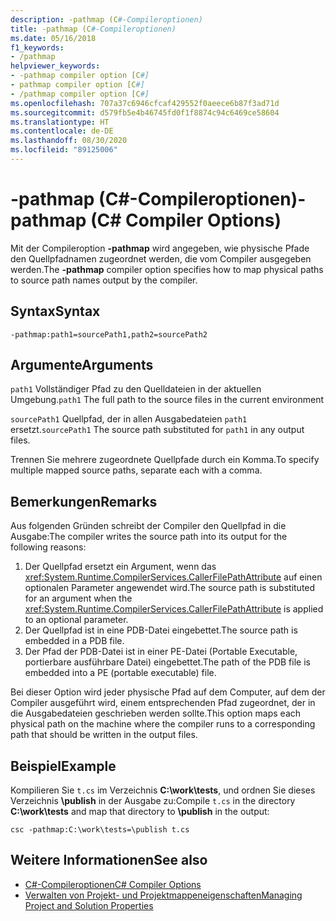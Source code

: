 ```yaml
---
description: -pathmap (C#-Compileroptionen)
title: -pathmap (C#-Compileroptionen)
ms.date: 05/16/2018
f1_keywords:
- /pathmap
helpviewer_keywords:
- -pathmap compiler option [C#]
- pathmap compiler option [C#]
- /pathmap compiler option [C#]
ms.openlocfilehash: 707a37c6946cfcaf429552f0aeece6b87f3ad71d
ms.sourcegitcommit: d579fb5e4b46745fd0f1f8874c94c6469ce58604
ms.translationtype: HT
ms.contentlocale: de-DE
ms.lasthandoff: 08/30/2020
ms.locfileid: "89125006"
---
```

# <a name="-pathmap-c-compiler-options"></a><span data-ttu-id="50a8b-103">-pathmap (C#-Compileroptionen)</span><span class="sxs-lookup"><span data-stu-id="50a8b-103">-pathmap (C# Compiler Options)</span></span>

<span data-ttu-id="50a8b-104">Mit der Compileroption **-pathmap** wird angegeben, wie physische Pfade den Quellpfadnamen zugeordnet werden, die vom Compiler ausgegeben werden.</span><span class="sxs-lookup"><span data-stu-id="50a8b-104">The **-pathmap** compiler option specifies how to map physical paths to source path names output by the compiler.</span></span>

## <a name="syntax"></a><span data-ttu-id="50a8b-105">Syntax</span><span class="sxs-lookup"><span data-stu-id="50a8b-105">Syntax</span></span>

```console
-pathmap:path1=sourcePath1,path2=sourcePath2
```

## <a name="arguments"></a><span data-ttu-id="50a8b-106">Argumente</span><span class="sxs-lookup"><span data-stu-id="50a8b-106">Arguments</span></span>

 <span data-ttu-id="50a8b-107">`path1` Vollständiger Pfad zu den Quelldateien in der aktuellen Umgebung.</span><span class="sxs-lookup"><span data-stu-id="50a8b-107">`path1` The full path to the source files in the current environment</span></span>

 <span data-ttu-id="50a8b-108">`sourcePath1` Quellpfad, der in allen Ausgabedateien `path1` ersetzt.</span><span class="sxs-lookup"><span data-stu-id="50a8b-108">`sourcePath1` The source path substituted for `path1` in any output files.</span></span>

<span data-ttu-id="50a8b-109">Trennen Sie mehrere zugeordnete Quellpfade durch ein Komma.</span><span class="sxs-lookup"><span data-stu-id="50a8b-109">To specify multiple mapped source paths, separate each with a comma.</span></span>

## <a name="remarks"></a><span data-ttu-id="50a8b-110">Bemerkungen</span><span class="sxs-lookup"><span data-stu-id="50a8b-110">Remarks</span></span>

<span data-ttu-id="50a8b-111">Aus folgenden Gründen schreibt der Compiler den Quellpfad in die Ausgabe:</span><span class="sxs-lookup"><span data-stu-id="50a8b-111">The compiler writes the source path into its output for the following reasons:</span></span>

1. <span data-ttu-id="50a8b-112">Der Quellpfad ersetzt ein Argument, wenn das <xref:System.Runtime.CompilerServices.CallerFilePathAttribute> auf einen optionalen Parameter angewendet wird.</span><span class="sxs-lookup"><span data-stu-id="50a8b-112">The source path is substituted for an argument when the <xref:System.Runtime.CompilerServices.CallerFilePathAttribute> is applied to an optional parameter.</span></span>
1. <span data-ttu-id="50a8b-113">Der Quellpfad ist in eine PDB-Datei eingebettet.</span><span class="sxs-lookup"><span data-stu-id="50a8b-113">The source path is embedded in a PDB file.</span></span>
1. <span data-ttu-id="50a8b-114">Der Pfad der PDB-Datei ist in einer PE-Datei (Portable Executable, portierbare ausführbare Datei) eingebettet.</span><span class="sxs-lookup"><span data-stu-id="50a8b-114">The path of the PDB file is embedded into a PE (portable executable) file.</span></span>

<span data-ttu-id="50a8b-115">Bei dieser Option wird jeder physische Pfad auf dem Computer, auf dem der Compiler ausgeführt wird, einem entsprechenden Pfad zugeordnet, der in die Ausgabedateien geschrieben werden sollte.</span><span class="sxs-lookup"><span data-stu-id="50a8b-115">This option maps each physical path on the machine where the compiler runs to a corresponding path that should be written in the output files.</span></span>

## <a name="example"></a><span data-ttu-id="50a8b-116">Beispiel</span><span class="sxs-lookup"><span data-stu-id="50a8b-116">Example</span></span>

<span data-ttu-id="50a8b-117">Kompilieren Sie `t.cs` im Verzeichnis **C:\\work\\tests**, und ordnen Sie dieses Verzeichnis **\publish** in der Ausgabe zu:</span><span class="sxs-lookup"><span data-stu-id="50a8b-117">Compile `t.cs` in the directory **C:\\work\\tests** and map that directory to **\publish** in the output:</span></span>

```console
csc -pathmap:C:\work\tests=\publish t.cs
```

## <a name="see-also"></a><span data-ttu-id="50a8b-118">Weitere Informationen</span><span class="sxs-lookup"><span data-stu-id="50a8b-118">See also</span></span>

- [<span data-ttu-id="50a8b-119">C#-Compileroptionen</span><span class="sxs-lookup"><span data-stu-id="50a8b-119">C# Compiler Options</span></span>](./index.md)
- [<span data-ttu-id="50a8b-120">Verwalten von Projekt- und Projektmappeneigenschaften</span><span class="sxs-lookup"><span data-stu-id="50a8b-120">Managing Project and Solution Properties</span></span>](/visualstudio/ide/managing-project-and-solution-properties)
